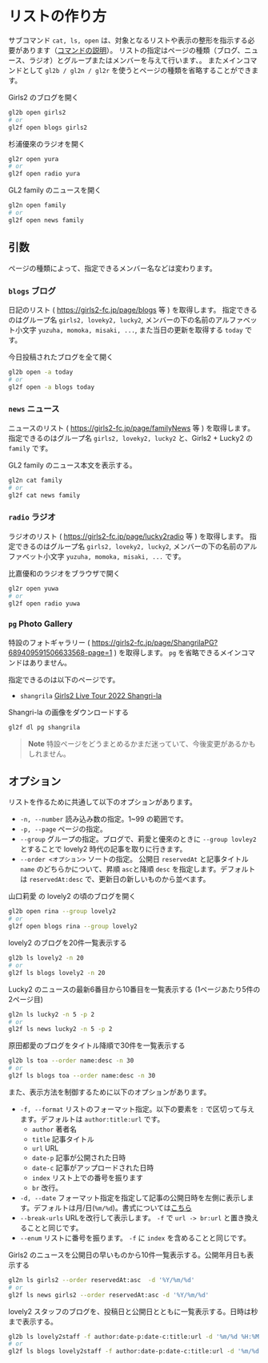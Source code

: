 # リストの作り方

サブコマンド `cat, ls, open` は、対象となるリストや表示の整形を指示する必要があります（[コマンドの説明](./commands.md)）。
リストの指定はページの種類（ブログ、ニュース、ラジオ）とグループまたはメンバーを与えて行います、。
またメインコマンドとして `gl2b / gl2n / gl2r` を使うとページの種類を省略することができます。

Girls2 のブログを開く
```sh
gl2b open girls2
# or
gl2f open blogs girls2
```

杉浦優來のラジオを開く
```sh
gl2r open yura
# or
gl2f open radio yura
```

GL2 family のニュースを開く
```sh
gl2n open family
# or
gl2f open news family
```


## 引数

ページの種類によって、指定できるメンバー名などは変わります。

### `blogs` ブログ

日記のリスト ( https://girls2-fc.jp/page/blogs 等 ) を取得します。
指定できるのはグループ名 `girls2, loveky2, lucky2`, メンバーの下の名前のアルファベット小文字 `yuzuha, momoka, misaki, ...`, また当日の更新を取得する `today` です。

今日投稿されたブログを全て開く
```sh
gl2b open -a today
# or
gl2f open -a blogs today
```

### `news` ニュース

ニュースのリスト ( https://girls2-fc.jp/page/familyNews 等 ) を取得します。
指定できるのはグループ名 `girls2, loveky2, lucky2` と、Girls2 + Lucky2 の `family` です。

GL2 family のニュース本文を表示する。
```sh
gl2n cat family
# or
gl2f cat news family
```

### `radio` ラジオ

ラジオのリスト ( https://girls2-fc.jp/page/lucky2radio 等 ) を取得します。
指定できるのはグループ名 `girls2, loveky2, lucky2`, メンバーの下の名前のアルファベット小文字 `yuzuha, momoka, misaki, ...` です。

比嘉優和のラジオをブラウザで開く
```sh
gl2r open yuwa
# or
gl2f open radio yuwa
```


### `pg` Photo Gallery

特設のフォトギャラリー ( https://girls2-fc.jp/page/ShangrilaPG?689409591506633568-page=1 ) を取得します。
`pg` を省略できるメインコマンドはありません。

指定できるのは以下のページです。

* `shangrila` [Girls2 Live Tour 2022 Shangri-la](https://girls2-fc.jp/page/ShangrilaPG?689409591506633568-page=1)

Shangri-la の画像をダウンロードする
```sh
gl2f dl pg shangrila
```

> **Note**
> 特設ページをどうまとめるかまだ迷っていて、今後変更があるかもしれません。


## オプション

リストを作るために共通して以下のオプションがあります。

* `-n, --number` 読み込み数の指定。1~99 の範囲です。
* `-p, --page` ページの指定。
* `--group` グループの指定。ブログで、莉愛と優來のときに `--group lovley2` とすることで lovely2 時代の記事を取りに行きます。
* `--order <オプション>` ソートの指定。 公開日 `reservedAt` と記事タイトル `name` のどちらかについて、昇順 `asc`と降順 `desc` を指定します。デフォルトは `reservedAt:desc` で、更新日の新しいものから並べます。

山口莉愛 の lovely2 の頃のブログを開く
```sh
gl2b open rina --group lovely2
# or
gl2f open blogs rina --group lovely2
```

lovely2 のブログを20件一覧表示する
```sh
gl2b ls lovely2 -n 20
# or
gl2f ls blogs lovely2 -n 20
```

Lucky2 のニュースの最新6番目から10番目を一覧表示する (1ページあたり5件の2ページ目)
```sh
gl2n ls lucky2 -n 5 -p 2
# or
gl2f ls news lucky2 -n 5 -p 2
```

原田都愛のブログをタイトル降順で30件を一覧表示する
```sh
gl2b ls toa --order name:desc -n 30
# or
gl2f ls blogs toa --order name:desc -n 30
```


また、表示方法を制御するために以下のオプションがあります。

* `-f, --format` リストのフォーマット指定。以下の要素を `:` で区切って与えます。デフォルトは `author:title:url` です。
	* `author` 著者名
	* `title` 記事タイトル
	* `url` URL
	* `date-p` 記事が公開された日時
	* `date-c` 記事がアップロードされた日時
	* `index` リスト上での番号を振ります
	* `br` 改行。
* `-d, --date` フォーマット指定を指定して記事の公開日時を左側に表示します。デフォルトは月/日(`%m/%d`)。書式については[こちら](https://docs.python.org/ja/3/library/datetime.html#strftime-strptime-behavior)
* `--break-urls` URLを改行して表示します。 `-f` で `url -> br:url` と置き換えることと同じです。
* `--enum` リストに番号を振ります。 `-f` に `index` を含めることと同じです。


Girls2 のニュースを公開日の早いものから10件一覧表示する。公開年月日も表示する
```sh
gl2n ls girls2 --order reservedAt:asc  -d '%Y/%m/%d'
# or
gl2f ls news girls2 --order reservedAt:asc -d '%Y/%m/%d'
```

lovely2 スタッフのブログを、投稿日と公開日とともに一覧表示する。日時は秒まで表示する。
```sh
gl2b ls lovely2staff -f author:date-p:date-c:title:url -d '%m/%d %H:%M:%S'
# or
gl2f ls blogs lovely2staff -f author:date-p:date-c:title:url -d '%m/%d %H:%M:%S'
```
